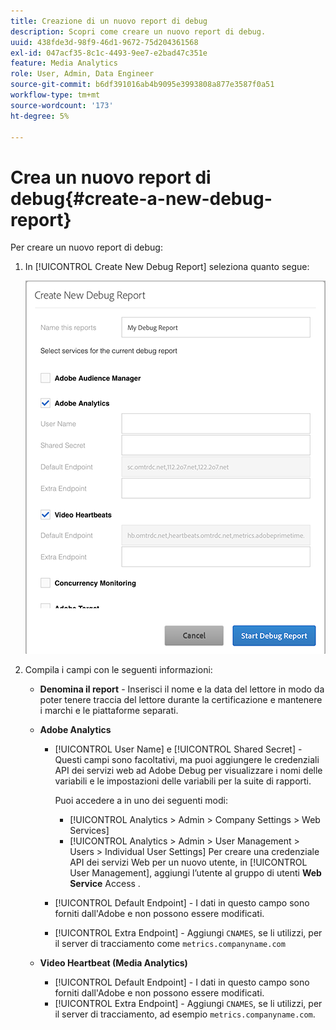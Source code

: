 ```yaml
---
title: Creazione di un nuovo report di debug
description: Scopri come creare un nuovo report di debug.
uuid: 438fde3d-98f9-46d1-9672-75d204361568
exl-id: 047acf35-8c1c-4493-9ee7-e2bad47c351e
feature: Media Analytics
role: User, Admin, Data Engineer
source-git-commit: b6df391016ab4b9095e3993808a877e3587f0a51
workflow-type: tm+mt
source-wordcount: '173'
ht-degree: 5%

---
```


# Crea un nuovo report di debug{#create-a-new-debug-report}

Per creare un nuovo report di debug:

1. In [!UICONTROL Create New Debug Report] seleziona quanto segue:

   ![](assets/create-new-debug-report.png)

1. Compila i campi con le seguenti informazioni:

   * **Denomina il report**  - Inserisci il nome e la data del lettore in modo da poter tenere traccia del lettore durante la certificazione e mantenere i marchi e le piattaforme separati.
   * **Adobe Analytics**

      * [!UICONTROL User Name] e  [!UICONTROL Shared Secret] - Questi campi sono facoltativi, ma puoi aggiungere le credenziali API dei servizi web ad Adobe Debug per visualizzare i nomi delle variabili e le impostazioni delle variabili per la suite di rapporti.

         Puoi accedere a in uno dei seguenti modi:

         * [!UICONTROL Analytics > Admin > Company Settings > Web Services]
         * [!UICONTROL Analytics > Admin > User Management > Users > Individual User Settings] Per creare una credenziale API dei servizi Web per un nuovo utente, in  [!UICONTROL User Management], aggiungi l’utente al gruppo di utenti  **Web Service** Access .
      * [!UICONTROL Default Endpoint] - I dati in questo campo sono forniti dall&#39;Adobe e non possono essere modificati.
      * [!UICONTROL Extra Endpoint] - Aggiungi  `CNAMES`, se li utilizzi, per il server di tracciamento come  `metrics.companyname.com`
   * **Video Heartbeat (Media Analytics)**

      * [!UICONTROL Default Endpoint] - I dati in questo campo sono forniti dall&#39;Adobe e non possono essere modificati.
      * [!UICONTROL Extra Endpoint] - Aggiungi  `CNAMES`, se li utilizzi, per il server di tracciamento, ad esempio  `metrics.companyname.com`.
